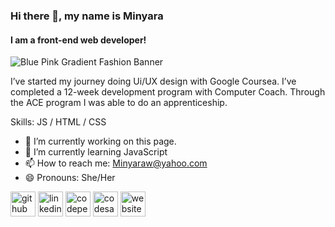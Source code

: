 ### Hi there 👋, my name is Minyara
#### I am a front-end web developer!
![Blue Pink Gradient Fashion Banner](https://user-images.githubusercontent.com/120593004/220715294-17fb7a79-c22f-4e09-bfe0-1b5f8a5e1194.png)


I’ve started my journey doing Ui/UX design with Google Coursea. I’ve completed a 12-week development program with Computer Coach. Through the ACE program I was able to do an apprenticeship. 

Skills:  JS / HTML / CSS

- 🔭 I’m currently working on this page. 
- 🌱 I’m currently learning JavaScript 
- 📫 How to reach me: Minyaraw@yahoo.com 
- 😄 Pronouns: She/Her 


[<img src='https://cdn.jsdelivr.net/npm/simple-icons@3.0.1/icons/github.svg' alt='github' height='40'>](https://github.com/Minyaraw)  [<img src='https://cdn.jsdelivr.net/npm/simple-icons@3.0.1/icons/linkedin.svg' alt='linkedin' height='40'>](https://www.linkedin.com/in/Minyaraw/)  [<img src='https://cdn.jsdelivr.net/npm/simple-icons@3.0.1/icons/codepen.svg' alt='codepen' height='40'>](https://codepen.io/Minyaraw)  [<img src='https://cdn.jsdelivr.net/npm/simple-icons@3.0.1/icons/codesandbox.svg' alt='codesandbox' height='40'>](https://codesandbox.io/u/Minyaraw)  [<img src='https://cdn.jsdelivr.net/npm/simple-icons@3.0.1/icons/icloud.svg' alt='website' height='40'>](https://www.linkedin.com/in/minyara-w-080b501ba/)  






